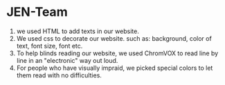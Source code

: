 # JEN-Team
1. we used HTML to add texts in our website.
2. We used css to decorate our website.
such as: background, color of text, font size, font etc.
3. To help blinds reading our website, we used ChromVOX to read line by line in an "electronic" way out loud.
4. For people who have visually impraid, we picked special colors to let them read with no difficulties.
